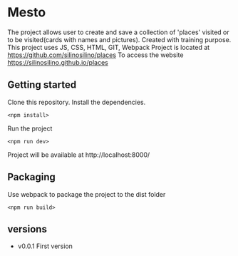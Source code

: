 # Mesto

The project allows user to create and save a collection of 'places' visited or to be visited(cards with names and pictures). Created with training purpose. 
This project uses JS, CSS, HTML, GIT, Webpack
Project is located at https://github.com/silinosilino/places
To access the website https://silinosilino.github.io/places

## Getting started 
Clone this repository.
Install the dependencies.

`<npm install>`

Run the project

`<npm run dev>`

Project will be available at http://localhost:8000/

## Packaging
Use webpack to package the project to the dist folder

`<npm run build>`


## versions
* v0.0.1 First version 